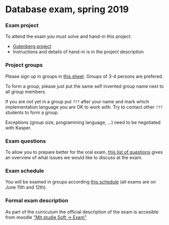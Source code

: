 # Database exam, spring 2019

### Exam project

To attend the exam you must solve and hand-in this project:

* [Gutenberg project](GutenbergProject.md)
* Instructions and details of hand-in is in the project description

### Project groups
Please sign up in groups in [this sheet](https://docs.google.com/spreadsheets/d/1c7nUZ43YfEI_JNUbC-iTZpX3MG4SKqd88fFgJufBvKM/edit?usp=sharing). Groups of 3-4 persons are prefered. 

To form a group, please just put the same self invented group name next to all group members. 

If you are not yet in a group put `???` after your name and mark which implementation language you are OK to work with. Try to contact other `???` students to form a group.

Exceptions (group size, programming language, ...) need to be negotiated with Kasper.

### Exam questions
To allow you to prepare better for the oral exam, [this list of questions](ExamQuestions.md) gives an overview of what issues we would like to discuss at the exam.


### Exam schedule
You will be examed in groups according [this schedule]() (all exams are on June 11th and 12th).

### Formal exam description
As part of the curriculum the official description of the exam is accesible from moodle ["Mit studie Soft -> Exam"](https://cphbusiness.mrooms.net/course/view.php?id=746#section-3)




